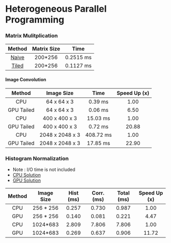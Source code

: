 # Heterogeneous Parallel Programming

### Matrix Mulitplication

| Method | Matrix Size | Time |
|:-------:|:------:|:-----:|
| [Naive](Basic_Matrix_Multiplication.cu)  | 200*256 | 0.2515 ms |
| [Tiled](Tiled_Matrix_Multiplication.cu)  | 200*256 | 0.1127 ms |


#### Image Convolution
| Method | Image Size | Time | Speed Up (x) |
|:-------:|:------:|:-------:|:------------:|
| CPU        | 64 x 64 x 3  | 0.39 ms | 1.00 |
| GPU Tailed | 64 x 64 x 3  | 0.06 ms | 6.50 |
| CPU        | 400 x 400 x 3  | 15.03 ms | 1.00 |
| GPU Tailed | 400 x 400 x 3  | 0.72 ms | 20.88 |
| CPU        | 2048 x 2048 x 3  | 408.72 ms | 1.00 |
| GPU Tailed | 2048 x 2048 x 3  | 17.85 ms | 22.90 |

### Histogram Normalization

* Note : I/O time is not included
* [CPU Solution](Histogram_CPU.cu)
* [GPU Solution](Histogram_GPU_v2.cu)

| Method | Image Size | Hist (ms) | Corr. (ms) | Total (ms) | Speed Up (x) |
|:------:|:----------:|:---------:|:----------:|:----------:|:------------:|
| CPU    | 256 * 256  | 0.257     | 0.730      | 0.987      | 1.00         |
| GPU    | 256 * 256  | 0.140     | 0.081      | 0.221      | 4.47         |
| CPU    | 1024*683   | 2.809     | 7.806      | 7.806      | 1.00         |
| GPU    | 1024*683   | 0.269     | 0.637      | 0.906      | 11.72        |

